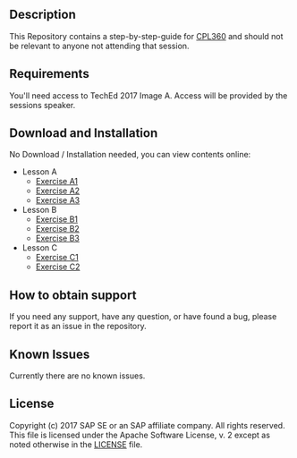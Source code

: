 ## Description
This Repository contains a step-by-step-guide for [CPL360](https://sessioncatalog.sapevents.com/go/agendabuilder.sessions/?l=157&sid=49863_470530&locale=en_US) and should not be relevant to anyone not attending that session.

## Requirements
You'll need access to TechEd 2017 Image A. Access will be provided by the sessions speaker.

## Download and Installation
No Download / Installation needed, you can view contents online:
* Lesson A
  * [Exercise A1](/exercises/A1/README.md)
  * [Exercise A2](/exercises/A2/README.md)
  * [Exercise A3](/exercises/A3/README.md)
* Lesson B
  * [Exercise B1](/exercises/B1/README.md)
  * [Exercise B2](/exercises/B2/README.md)
  * [Exercise B3](/exercises/B3/README.md)
* Lesson C
  * [Exercise C1](/exercises/C1/README.md)
  * [Exercise C2](/exercises/C2/README.md)

## How to obtain support
If you need any support, have any question, or have found a bug, please report it as an issue in the repository.

## Known Issues
Currently there are no known issues.

## License
Copyright (c) 2017 SAP SE or an SAP affiliate company. All rights reserved.
This file is licensed under the Apache Software License, v. 2 except as noted otherwise in the  [LICENSE](LICENSE) file.